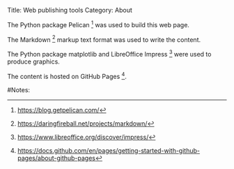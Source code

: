 Title: Web publishing tools
Category: About
<!--summary: Pelican, Markdown, LibreOffice Impress, and GitHub Pages-->

The Python package Pelican [^1] was used to build this web page.

The Markdown [^2] markup text format was used to write the content.

The Python package matplotlib and LibreOffice Impress [^3] were used to produce graphics.

The content is hosted on GitHub Pages [^4].

#Notes:
[^1]: https://blog.getpelican.com/  
[^2]: https://daringfireball.net/projects/markdown/  
[^3]: https://www.libreoffice.org/discover/impress/  
[^4]: https://docs.github.com/en/pages/getting-started-with-github-pages/about-github-pages  
